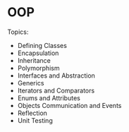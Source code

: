 # OOP
Topics: 
* Defining Classes    
* Encapsulation    
* Inheritance  
* Polymorphism  
* Interfaces and Abstraction  
* Generics  
* Iterators and Comparators  
* Enums and Attributes  
* Objects Communication and Events  
* Reflection  
* Unit Testing  
